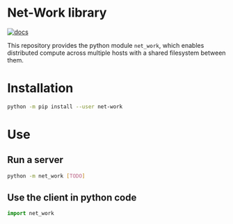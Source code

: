 
# Net-Work library

[![docs](https://readthedocs.org/projects/net-work/badge/?version=latest)](https://net-work.readthedocs.io/en/latest/)

This repository provides the python module `net_work`, which enables
distributed compute across multiple hosts with a shared filesystem between them.

# Installation

```bash
python -m pip install --user net-work
```

# Use

## Run a server

```bash
python -m net_work [TODO]
```

## Use the client in python code

```python
import net_work

```



